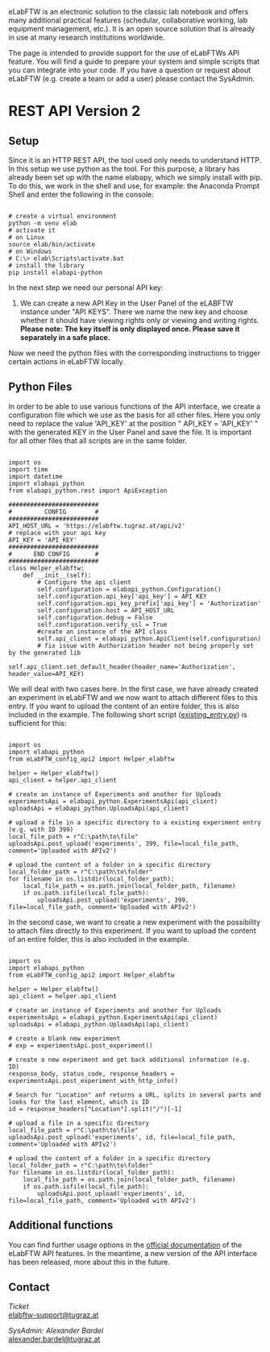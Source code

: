 eLabFTW is an electronic solution to the classic lab notebook and offers many additional practical features (schedular, collaborative working, lab equipment management, etc.). It is an open source solution that is already in use at many research institutions worldwide.

The page is intended to provide support for the use of eLabFTWs API feature. You will find a guide to prepare your system and simple scripts that you can integrate into your code. If you have a question or request about eLabFTW (e.g. create a team or add a user) please contact the SysAdmin.

# REST API Version 2

## Setup
Since it is an HTTP REST API, the tool used only needs to understand HTTP. In this setup we use python as the tool. For this purpose, a library has already been set up with the name elabapy, which we simply install with pip. To do this, we work in the shell and use, for example: the Anaconda Prompt Shell and enter the following in the console:<br>

```

# create a virtual environment
python -m venv elab
# activate it
# on Linux
source elab/bin/activate
# on Windows
# C:\> elab\Scripts\activate.bat     
# install the library
pip install elabapi-python

```

In the next step we need our personal API key:
1. We can create a new API Key in the User Panel of the eLABFTW instance under "API KEYS". There we name the new key and choose whether it should have viewing rights only or viewing and writing rights. <b>Please note: The key itself is only displayed once. Please save it separately in a safe place.</b>

Now we need the python files with the corresponding instructions to trigger certain actions in eLabFTW locally.

## Python Files

In order to be able to use various functions of the API interface, we create a configuration file which we use as the basis for all other files. Here you only need to replace the value 'API_KEY' at the position " API_KEY = 'API_KEY' " with the generated KEY in the User Panel and save the file. It is important for all other files that all scripts are in the same folder.

```

import os
import time
import datetime
import elabapi_python
from elabapi_python.rest import ApiException

#########################
#         CONFIG        #
#########################
API_HOST_URL = 'https://elabftw.tugraz.at/api/v2'
# replace with your api key
API_KEY = 'API_KEY'
#########################
#      END CONFIG       #
#########################
class Helper_elabftw:
    def __init__(self):
        # Configure the api client
        self.configuration = elabapi_python.Configuration()
        self.configuration.api_key['api_key'] = API_KEY
        self.configuration.api_key_prefix['api_key'] = 'Authorization'
        self.configuration.host = API_HOST_URL
        self.configuration.debug = False
        self.configuration.verify_ssl = True
        #create an instance of the API class
        self.api_client = elabapi_python.ApiClient(self.configuration)
        # fix issue with Authorization header not being properly set by the generated lib
        self.api_client.set_default_header(header_name='Authorization', header_value=API_KEY)

```

We will deal with two cases here. In the first case, we have already created an experiment in eLabFTW and we now want to attach different files to this entry. If you want to upload the content of an entire folder, this is also included in the example. The following short script ([existing_entry.py](https://github.com/alexgu2008/elabftw_api_support/blob/main/existing_entry.py)) is sufficient for this:

```

import os
import elabapi_python
from eLabFTW_config_api2 import Helper_elabftw

helper = Helper_elabftw()
api_client = helper.api_client

# create an instance of Experiments and another for Uploads
experimentsApi = elabapi_python.ExperimentsApi(api_client)
uploadsApi = elabapi_python.UploadsApi(api_client)

# upload a file in a specific directory to a existing experiment entry (e.g. with ID 399)
local_file_path = r"C:\path\to\file"
uploadsApi.post_upload('experiments', 399, file=local_file_path, comment='Uploaded with APIv2')

# upload the content of a folder in a specific directory
local_folder_path = r"C:\path\to\folder"
for filename in os.listdir(local_folder_path):
    local_file_path = os.path.join(local_folder_path, filename)
    if os.path.isfile(local_file_path):
        uploadsApi.post_upload('experiments', 399, file=local_file_path, comment='Uploaded with APIv2')

```

In the second case, we want to create a new experiment with the possibility to attach files directly to this experiment. If you want to upload the content of an entire folder, this is also included in the example.

```

import os
import elabapi_python
from eLabFTW_config_api2 import Helper_elabftw

helper = Helper_elabftw()
api_client = helper.api_client

# create an instance of Experiments and another for Uploads
experimentsApi = elabapi_python.ExperimentsApi(api_client)
uploadsApi = elabapi_python.UploadsApi(api_client)

# create a blank new experiment
# exp = experimentsApi.post_experiment()

# create a new experiment and get back additional information (e.g. ID)
response_body, status_code, response_headers = experimentsApi.post_experiment_with_http_info()

# Search for "Location" anf returns a URL, splits in several parts and looks for the last element, which is ID
id = response_headers["Location"].split("/")[-1]

# upload a file in a specific directory
local_file_path = r"C:\path\to\file"
uploadsApi.post_upload('experiments', id, file=local_file_path, comment='Uploaded with APIv2')

# upload the content of a folder in a specific directory
local_folder_path = r"C:\path\to\folder"
for filename in os.listdir(local_folder_path):
    local_file_path = os.path.join(local_folder_path, filename)
    if os.path.isfile(local_file_path):
        uploadsApi.post_upload('experiments', id, file=local_file_path, comment='Uploaded with APIv2')

```

## Additional functions

You can find further usage options in the [official documentation](https://doc.elabftw.net/api/) of the eLabFTW API features. In the meantime, a new version of the API interface has been released, more about this in the future.

## Contact
*Ticket*<br>
<elabftw-support@tugraz.at>

*SysAdmin:* *Alexander* *Bardel*<br>
<alexander.bardel@tugraz.at>

